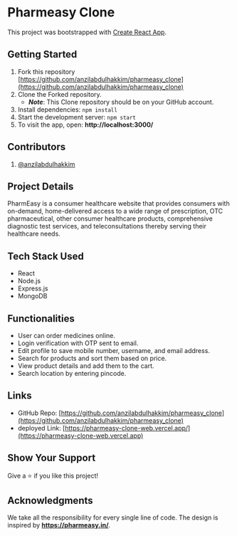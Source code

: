 # Pharmeasy Clone

This project was bootstrapped with [Create React App](https://github.com/facebook/create-react-app).

## Getting Started

1. Fork this repository [https://github.com/anzilabdulhakkim/pharmeasy_clone](https://github.com/anzilabdulhakkim/pharmeasy_clone)
2. Clone the Forked repository.
   - **_Note_**: This Clone repository should be on your GitHub account.
3. Install dependencies: `npm install`
4. Start the development server: `npm start`
5. To visit the app, open: **http://localhost:3000/**

## Contributors

1. [@anzilabdulhakkim](https://github.com/anzilabdulhakkim)

## Project Details

PharmEasy is a consumer healthcare website that provides consumers with on-demand, home-delivered access to a wide range of prescription, OTC pharmaceutical, other consumer healthcare products, comprehensive diagnostic test services, and teleconsultations thereby serving their healthcare needs.

## Tech Stack Used

- React
- Node.js
- Express.js
- MongoDB

## Functionalities

- User can order medicines online.
- Login verification with OTP sent to email.
- Edit profile to save mobile number, username, and email address.
- Search for products and sort them based on price.
- View product details and add them to the cart.
- Search location by entering pincode.

## Links

- GitHub Repo: [https://github.com/anzilabdulhakkim/pharmeasy_clone](https://github.com/anzilabdulhakkim/pharmeasy_clone)
- deployed Link: [https://pharmeasy-clone-web.vercel.app/](https://pharmeasy-clone-web.vercel.app)

## Show Your Support

Give a :star:️ if you like this project!

## Acknowledgments

We take all the responsibility for every single line of code. The design is inspired by **https://pharmeasy.in/**.
